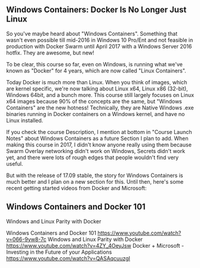 ## Windows Containers: Docker Is No Longer Just Linux
So you've maybe heard about "Windows Containers". Something that wasn't even possible till mid-2016 in Windows 10 Pro/Ent and not feasible in production with Docker Swarm until April 2017 with a Windows Server 2016 hotfix. They are awesome, but new!

To be clear, this course so far, even on Windows, is running what we've known as "Docker" for 4 years, which are now called "Linux Containers".

Today Docker is much more than Linux. When you think of images, which are kernel specific, we're now talking about Linux x64, Linux x86 (32-bit), Windows 64bit, and a bunch more. This course still largely focuses on Linux x64 images because 90% of the concepts are the same, but "Windows Containers" are the new hotness! Technically, they are Native Windows .exe binaries running in Docker containers on a Windows kernel, and have no Linux installed.

If you check the course Description, I mention at bottom in "Course Launch Notes" about Windows Containers as a future Section I plan to add.  When making this course in 2017, I didn't know anyone really using them because Swarm Overlay networking didn't work on Windows, Secrets didn't work yet, and there were lots of rough edges that people wouldn't find very useful.

But with the release of 17.09 stable, the story for Windows Containers is much better and I plan on a new section for this. Until then, here's some recent getting started videos from Docker and Microsoft:

## Windows Containers and Docker 101

Windows and Linux Parity with Docker

Windows Containers and Docker 101
https://www.youtube.com/watch?v=066-9yw8-7c
Windows and Linux Parity with Docker
https://www.youtube.com/watch?v=4ZY_4OeyJsw
Docker + Microsoft - Investing in the Future of your Applications
https://www.youtube.com/watch?v=QASAqcuuzgI
